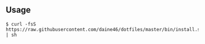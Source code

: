 ## Usage

```
$ curl -fsS https://raw.githubusercontent.com/daine46/dotfiles/master/bin/install.sh | sh
```
